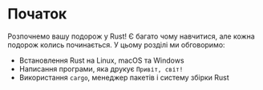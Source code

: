 # Початок

Розпочнемо вашу подорож у Rust! Є багато чому навчитися, але кожна подорож колись починається. У цьому розділі ми обговоримо:

* Встановлення Rust на Linux, macOS та Windows
* Написання програми, яка друкує `Привіт, світ!`
* Використання `cargo`, менеджер пакетів і систему збірки Rust